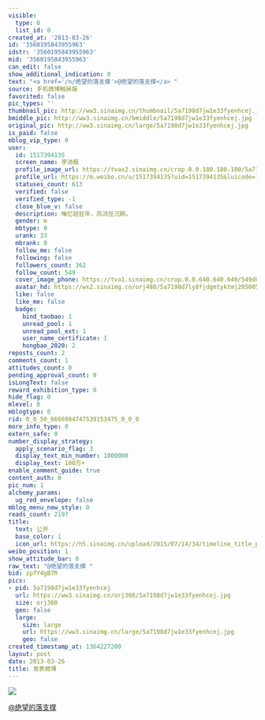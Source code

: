 ```yaml
---
visible:
  type: 0
  list_id: 0
created_at: '2013-03-26'
id: '3560195843955963'
idstr: '3560195843955963'
mid: '3560195843955963'
can_edit: false
show_additional_indication: 0
text: "<a href='/n/绝望的落支撑'>@绝望的落支撑</a> "
source: 手机微博触屏版
favorited: false
pic_types: ''
thumbnail_pic: http://ww3.sinaimg.cn/thumbnail/5a7198d7jw1e33fyenhcej.jpg
bmiddle_pic: http://ww3.sinaimg.cn/bmiddle/5a7198d7jw1e33fyenhcej.jpg
original_pic: http://ww3.sinaimg.cn/large/5a7198d7jw1e33fyenhcej.jpg
is_paid: false
mblog_vip_type: 0
user:
  id: 1517394135
  screen_name: 李消极
  profile_image_url: https://tvax2.sinaimg.cn/crop.0.0.180.180.180/5a7198d7ly8fjdgmtyktmj20500500so.jpg?KID=imgbed,tva&Expires=1606399727&ssig=IfCJ%2Fp9azQ
  profile_url: https://m.weibo.cn/u/1517394135?uid=1517394135&luicode=10000011&lfid=2304131517394135_-_WEIBO_SECOND_PROFILE_WEIBO
  statuses_count: 613
  verified: false
  verified_type: -1
  close_blue_v: false
  description: 唯忆轻狂年，风流任沉醉。
  gender: m
  mbtype: 0
  urank: 33
  mbrank: 0
  follow_me: false
  following: false
  followers_count: 362
  follow_count: 549
  cover_image_phone: https://tva1.sinaimg.cn/crop.0.0.640.640.640/549d0121tw1egm1kjly3jj20hs0hsq4f.jpg
  avatar_hd: https://wx2.sinaimg.cn/orj480/5a7198d7ly8fjdgmtyktmj20500500so.jpg
  like: false
  like_me: false
  badge:
    bind_taobao: 1
    unread_pool: 1
    unread_pool_ext: 1
    user_name_certificate: 1
    hongbao_2020: 2
reposts_count: 2
comments_count: 1
attitudes_count: 0
pending_approval_count: 0
isLongText: false
reward_exhibition_type: 0
hide_flag: 0
mlevel: 0
mblogtype: 0
rid: 0_0_50_6666984747539153475_0_0_0
more_info_type: 0
extern_safe: 0
number_display_strategy:
  apply_scenario_flag: 3
  display_text_min_number: 1000000
  display_text: 100万+
enable_comment_guide: true
content_auth: 0
pic_num: 1
alchemy_params:
  ug_red_envelope: false
mblog_menu_new_style: 0
reads_count: 2197
title:
  text: 公开
  base_color: 1
  icon_url: https://h5.sinaimg.cn/upload/2015/07/14/34/timeline_title_public_default.png
weibo_position: 1
show_attitude_bar: 0
raw_text: "@绝望的落支撑 ​​​"
bid: zpfY4gB7R
pics:
- pid: 5a7198d7jw1e33fyenhcej
  url: https://ww3.sinaimg.cn/orj360/5a7198d7jw1e33fyenhcej.jpg
  size: orj360
  geo: false
  large:
    size: large
    url: https://ww3.sinaimg.cn/large/5a7198d7jw1e33fyenhcej.jpg
    geo: false
created_timestamp_at: 1364227200
layout: post
date: 2013-03-26
title: 发表微博
---
```


![](http://ww3.sinaimg.cn/large/5a7198d7jw1e33fyenhcej.jpg)

<a href='/n/绝望的落支撑'>@绝望的落支撑</a> 

